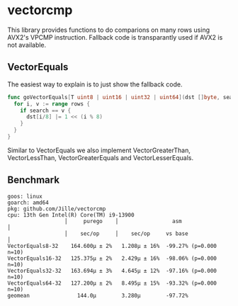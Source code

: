 # vectorcmp

This library provides functions to do comparions on many rows using AVX2's VPCMP instruction. Fallback code is transparantly used if AVX2 is not available.

## VectorEquals

The easiest way to explain is to just show the fallback code.

```go
func goVectorEquals[T uint8 | uint16 | uint32 | uint64](dst []byte, search T, rows []T) {
  for i, v := range rows {
    if search == v {
      dst[i/8] |= 1 << (i % 8)
    }
  }
}
```

Similar to VectorEquals we also implement VectorGreaterThan, VectorLessThan, VectorGreaterEquals and VectorLesserEquals.

## Benchmark

```
goos: linux
goarch: amd64
pkg: github.com/Jille/vectorcmp
cpu: 13th Gen Intel(R) Core(TM) i9-13900
                  │     purego    │                 asm                  │
                  │    sec/op     │    sec/op     vs base                │
VectorEquals8-32    164.600µ ± 2%   1.208µ ± 16%  -99.27% (p=0.000 n=10)
VectorEquals16-32   125.375µ ± 2%   2.429µ ± 16%  -98.06% (p=0.000 n=10)
VectorEquals32-32   163.694µ ± 3%   4.645µ ± 12%  -97.16% (p=0.000 n=10)
VectorEquals64-32   127.200µ ± 2%   8.495µ ± 15%  -93.32% (p=0.000 n=10)
geomean               144.0µ        3.280µ        -97.72%
```

